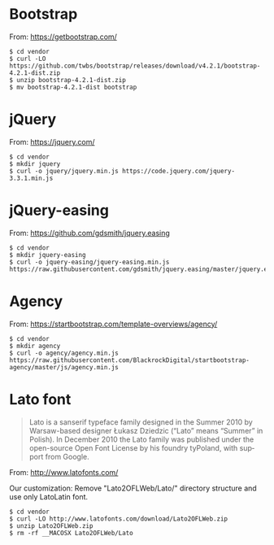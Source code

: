 # Bootstrap

From: https://getbootstrap.com/

```console
$ cd vendor
$ curl -LO https://github.com/twbs/bootstrap/releases/download/v4.2.1/bootstrap-4.2.1-dist.zip
$ unzip bootstrap-4.2.1-dist.zip
$ mv bootstrap-4.2.1-dist bootstrap
```

# jQuery

From: https://jquery.com/

```console
$ cd vendor
$ mkdir jquery
$ curl -o jquery/jquery.min.js https://code.jquery.com/jquery-3.3.1.min.js
```

# jQuery-easing

From: https://github.com/gdsmith/jquery.easing

```console
$ cd vendor
$ mkdir jquery-easing
$ curl -o jquery-easing/jquery-easing.min.js https://raw.githubusercontent.com/gdsmith/jquery.easing/master/jquery.easing.min.js
```

# Agency

From: https://startbootstrap.com/template-overviews/agency/

```console
$ cd vendor
$ mkdir agency
$ curl -o agency/agency.min.js https://raw.githubusercontent.com/BlackrockDigital/startbootstrap-agency/master/js/agency.min.js
```

# Lato font

> Lato is a sanserif type­face fam­ily designed in the Sum­mer 2010 by
> Warsaw-​​based designer Łukasz Dziedzic (“Lato” means “Sum­mer” in Pol­ish).
> In Decem­ber 2010 the Lato fam­ily was pub­lished under the open-​​source Open
> Font License by his foundry tyPoland, with sup­port from Google.

From: http://www.latofonts.com/

Our customization: Remove "Lato2OFLWeb/Lato/" directory structure and use only LatoLatin font.

```console
$ cd vendor
$ curl -LO http://www.latofonts.com/download/Lato2OFLWeb.zip
$ unzip Lato2OFLWeb.zip
$ rm -rf __MACOSX Lato2OFLWeb/Lato
```
